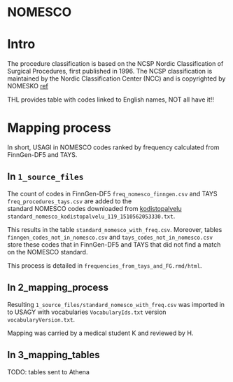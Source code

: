 # NOMESCO

# Intro
The procedure classification is based on the NCSP Nordic Classification of Surgical Procedures, first published in 1996. The NCSP classification is maintained by the Nordic Classification Center (NCC) and is copyrighted by NOMESKO [ref](
https://koodistopalvelu.kanta.fi/codeserver/pages/classification-view-page.xhtml?classificationKey=57&versionKey=119)

THL provides table with codes linked to English names, NOT all have it!!


# Mapping process
In short, USAGI in NOMESCO codes ranked by frequency calculated from  FinnGen-DF5 and TAYS.

## In `1_source_files`
The count of codes in FinnGen-DF5 `freq_nomesco_finngen.csv` and TAYS `freq_procedures_tays.csv` are added to the  
 standard NOMESCO codes downloaded from [kodistopalvelu](https://koodistopalvelu.kanta.fi/codeserver/pages/classification-view-page.xhtml?classificationKey=57&versionKey=119) `standard_nomesco_kodistopalvelu_119_1510562053330.txt`.

 This results in the table `standard_nomesco_with_freq.csv`. Moreover, tables  `finngen_codes_not_in_nomesco.csv` and `tays_codes_not_in_nomesco.csv` store these codes that in FinnGen-DF5 and TAYS that did not find a match on the NOMESCO standard.

 This process is detailed in `frequencies_from_tays_and_FG.rmd/html`.


## In 2_mapping_process
Resulting `1_source_files/standard_nomesco_with_freq.csv` was imported in to USAGY with vocabularies `VocabularyIds.txt` version `vocabularyVersion.txt`.

Mapping was carried by a medical student K and reviewed by H.

## In 3_mapping_tables
TODO: tables sent to Athena
